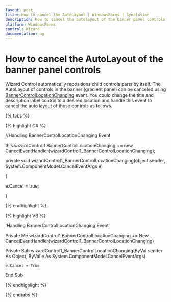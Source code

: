 ```yaml
---
layout: post
title: How to cancel the AutoLayout | WindowsForms | Syncfusion
description: how to cancel the autolayout of the banner panel controls
platform: WindowsForms
control: Wizard
documentation: ug
---
```


# How to cancel the AutoLayout of the banner panel controls

Wizard Control automatically repositions child controls parts by itself. The AutoLayout of controls in the banner (gradient panel) can be canceled using [BannerControlLocationChanging](https://help.syncfusion.com/cr/windowsforms/Syncfusion.Windows.Forms.Tools.WizardControl.html) event. You could change the title and description label control to a desired location and handle this event to cancel the auto layout of those controls as follows.

{% tabs %}

{% highlight C# %}



//Handling BannerControlLocationChanging Event

this.wizardControl1.BannerControlLocationChanging += new CancelEventHandler(wizardControl1_BannerControlLocationChanging);

private void wizardControl1_BannerControlLocationChanging(object sender, System.ComponentModel.CancelEventArgs e)

{

e.Cancel = true;

}

{% endhighlight %}

{% highlight VB %}



'Handling BannerControlLocationChanging Event

Private Me.wizardControl1.BannerControlLocationChanging += New CancelEventHandler(wizardControl1_BannerControlLocationChanging)

Private Sub wizardControl1_BannerControlLocationChanging(ByVal sender As Object, ByVal e As System.ComponentModel.CancelEventArgs)

    e.Cancel = True

End Sub

{% endhighlight %}

{% endtabs %}
